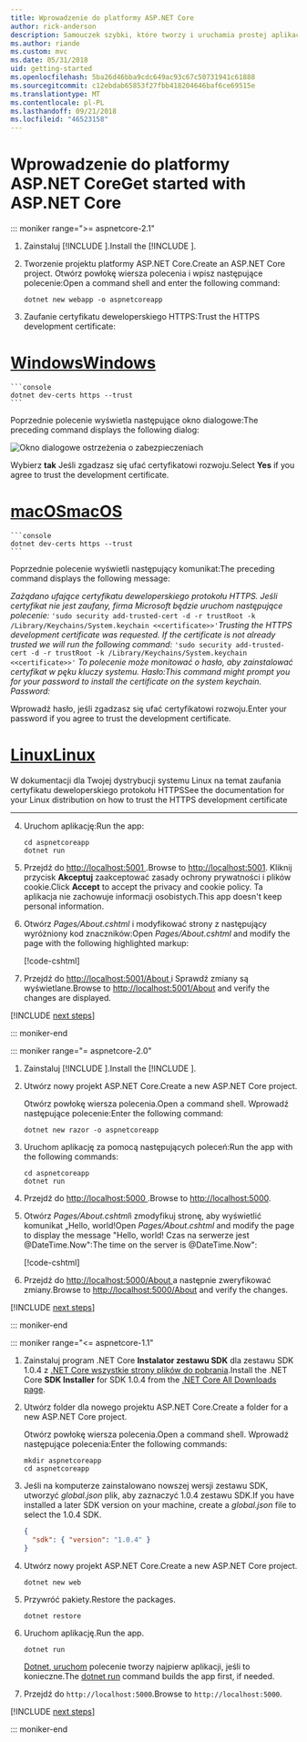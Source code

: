 ```yaml
---
title: Wprowadzenie do platformy ASP.NET Core
author: rick-anderson
description: Samouczek szybki, które tworzy i uruchamia prostej aplikacji Hello World przy użyciu platformy ASP.NET Core.
ms.author: riande
ms.custom: mvc
ms.date: 05/31/2018
uid: getting-started
ms.openlocfilehash: 5ba26d46bba9cdc649ac93c67c50731941c61888
ms.sourcegitcommit: c12ebdab65853f27fbb418204646baf6ce69515e
ms.translationtype: MT
ms.contentlocale: pl-PL
ms.lasthandoff: 09/21/2018
ms.locfileid: "46523158"
---
```

# <a name="get-started-with-aspnet-core"></a><span data-ttu-id="6cbf3-103">Wprowadzenie do platformy ASP.NET Core</span><span class="sxs-lookup"><span data-stu-id="6cbf3-103">Get started with ASP.NET Core</span></span>

::: moniker range=">= aspnetcore-2.1"

1. <span data-ttu-id="6cbf3-104">Zainstaluj [!INCLUDE [](~/includes/2.1-SDK.md)].</span><span class="sxs-lookup"><span data-stu-id="6cbf3-104">Install the [!INCLUDE [](~/includes/2.1-SDK.md)].</span></span>

2. <span data-ttu-id="6cbf3-105">Tworzenie projektu platformy ASP.NET Core.</span><span class="sxs-lookup"><span data-stu-id="6cbf3-105">Create an ASP.NET Core project.</span></span> <span data-ttu-id="6cbf3-106">Otwórz powłokę wiersza polecenia i wpisz następujące polecenie:</span><span class="sxs-lookup"><span data-stu-id="6cbf3-106">Open a command shell and enter the following command:</span></span>

    ```console
    dotnet new webapp -o aspnetcoreapp
    ```

3. <span data-ttu-id="6cbf3-107">Zaufanie certyfikatu deweloperskiego HTTPS:</span><span class="sxs-lookup"><span data-stu-id="6cbf3-107">Trust the HTTPS development certificate:</span></span>

# <a name="windowstabwindows"></a>[<span data-ttu-id="6cbf3-108">Windows</span><span class="sxs-lookup"><span data-stu-id="6cbf3-108">Windows</span></span>](#tab/windows)

    ```console
    dotnet dev-certs https --trust
    ```

   <span data-ttu-id="6cbf3-109">Poprzednie polecenie wyświetla następujące okno dialogowe:</span><span class="sxs-lookup"><span data-stu-id="6cbf3-109">The preceding command displays the following dialog:</span></span>

   ![Okno dialogowe ostrzeżenia o zabezpieczeniach](_static/cert.png)

   <span data-ttu-id="6cbf3-111">Wybierz **tak** Jeśli zgadzasz się ufać certyfikatowi rozwoju.</span><span class="sxs-lookup"><span data-stu-id="6cbf3-111">Select **Yes** if you agree to trust the development certificate.</span></span>

# <a name="macostabmacos"></a>[<span data-ttu-id="6cbf3-112">macOS</span><span class="sxs-lookup"><span data-stu-id="6cbf3-112">macOS</span></span>](#tab/macos)

    ```console
    dotnet dev-certs https --trust
    ```

   <span data-ttu-id="6cbf3-113">Poprzednie polecenie wyświetli następujący komunikat:</span><span class="sxs-lookup"><span data-stu-id="6cbf3-113">The preceding command displays the following message:</span></span>

   <span data-ttu-id="6cbf3-114">*Zażądano ufające certyfikatu deweloperskiego protokołu HTTPS. Jeśli certyfikat nie jest zaufany, firma Microsoft będzie uruchom następujące polecenie:* `'sudo security add-trusted-cert -d -r trustRoot -k /Library/Keychains/System.keychain <<certificate>>'`</span><span class="sxs-lookup"><span data-stu-id="6cbf3-114">*Trusting the HTTPS development certificate was requested. If the certificate is not already trusted we will run the following command:* `'sudo security add-trusted-cert -d -r trustRoot -k /Library/Keychains/System.keychain <<certificate>>'`</span></span>
   <span data-ttu-id="6cbf3-115">*To polecenie może monitować o hasło, aby zainstalować certyfikat w pęku kluczy systemu. Hasło:*</span><span class="sxs-lookup"><span data-stu-id="6cbf3-115">*This command might prompt you for your password to install the certificate on the system keychain. Password:*</span></span>

   <span data-ttu-id="6cbf3-116">Wprowadź hasło, jeśli zgadzasz się ufać certyfikatowi rozwoju.</span><span class="sxs-lookup"><span data-stu-id="6cbf3-116">Enter your password if you agree to trust the development certificate.</span></span>

# <a name="linuxtablinux"></a>[<span data-ttu-id="6cbf3-117">Linux</span><span class="sxs-lookup"><span data-stu-id="6cbf3-117">Linux</span></span>](#tab/linux)

   <span data-ttu-id="6cbf3-118">W dokumentacji dla Twojej dystrybucji systemu Linux na temat zaufania certyfikatu deweloperskiego protokołu HTTPS</span><span class="sxs-lookup"><span data-stu-id="6cbf3-118">See the documentation for your Linux distribution on how to trust the HTTPS development certificate</span></span>
   
---

4. <span data-ttu-id="6cbf3-119">Uruchom aplikację:</span><span class="sxs-lookup"><span data-stu-id="6cbf3-119">Run the app:</span></span>

    ```console
    cd aspnetcoreapp
    dotnet run
    ```

5. <span data-ttu-id="6cbf3-120">Przejdź do [ http://localhost:5001 ](http://localhost:5001).</span><span class="sxs-lookup"><span data-stu-id="6cbf3-120">Browse to [http://localhost:5001](http://localhost:5001).</span></span>  <span data-ttu-id="6cbf3-121">Kliknij przycisk **Akceptuj** zaakceptować zasady ochrony prywatności i plików cookie.</span><span class="sxs-lookup"><span data-stu-id="6cbf3-121">Click **Accept** to accept the privacy and cookie policy.</span></span> <span data-ttu-id="6cbf3-122">Ta aplikacja nie zachowuje informacji osobistych.</span><span class="sxs-lookup"><span data-stu-id="6cbf3-122">This app doesn't keep personal information.</span></span>

6. <span data-ttu-id="6cbf3-123">Otwórz *Pages/About.cshtml* i modyfikować strony z następujący wyróżniony kod znaczników:</span><span class="sxs-lookup"><span data-stu-id="6cbf3-123">Open *Pages/About.cshtml* and modify the page with the following highlighted markup:</span></span>

    [!code-cshtml[](sample/getting-started/about.cshtml?highlight=9)]

7. <span data-ttu-id="6cbf3-124">Przejdź do [ http://localhost:5001/About ](http://localhost:5001/About) i Sprawdź zmiany są wyświetlane.</span><span class="sxs-lookup"><span data-stu-id="6cbf3-124">Browse to [http://localhost:5001/About](http://localhost:5001/About) and verify the changes are displayed.</span></span>

[!INCLUDE [next steps](~/includes/getting-started/next-steps.md)]

::: moniker-end

::: moniker range="= aspnetcore-2.0"

1. <span data-ttu-id="6cbf3-125">Zainstaluj [!INCLUDE [](~/includes/net-core-sdk-download-link.md)].</span><span class="sxs-lookup"><span data-stu-id="6cbf3-125">Install the [!INCLUDE [](~/includes/net-core-sdk-download-link.md)].</span></span>

2. <span data-ttu-id="6cbf3-126">Utwórz nowy projekt ASP.NET Core.</span><span class="sxs-lookup"><span data-stu-id="6cbf3-126">Create a new ASP.NET Core project.</span></span>

   <span data-ttu-id="6cbf3-127">Otwórz powłokę wiersza polecenia.</span><span class="sxs-lookup"><span data-stu-id="6cbf3-127">Open a command shell.</span></span> <span data-ttu-id="6cbf3-128">Wprowadź następujące polecenie:</span><span class="sxs-lookup"><span data-stu-id="6cbf3-128">Enter the following command:</span></span>

    ```console
    dotnet new razor -o aspnetcoreapp
    ```

3. <span data-ttu-id="6cbf3-129">Uruchom aplikację za pomocą następujących poleceń:</span><span class="sxs-lookup"><span data-stu-id="6cbf3-129">Run the app with the following commands:</span></span>

    ```console
    cd aspnetcoreapp
    dotnet run
    ```

4. <span data-ttu-id="6cbf3-130">Przejdź do [ http://localhost:5000 ](http://localhost:5000).</span><span class="sxs-lookup"><span data-stu-id="6cbf3-130">Browse to [http://localhost:5000](http://localhost:5000).</span></span>

5. <span data-ttu-id="6cbf3-131">Otwórz *Pages/About.cshtml*i zmodyfikuj stronę, aby wyświetlić komunikat „Hello, world!</span><span class="sxs-lookup"><span data-stu-id="6cbf3-131">Open *Pages/About.cshtml* and modify the page to display the message "Hello, world!</span></span> <span data-ttu-id="6cbf3-132">Czas na serwerze jest @DateTime.Now":</span><span class="sxs-lookup"><span data-stu-id="6cbf3-132">The time on the server is @DateTime.Now":</span></span>

    [!code-cshtml[](sample/getting-started/about.cshtml?highlight=9&range=1-9)]

6. <span data-ttu-id="6cbf3-133">Przejdź do [ http://localhost:5000/About ](http://localhost:5000/About) a następnie zweryfikować zmiany.</span><span class="sxs-lookup"><span data-stu-id="6cbf3-133">Browse to [http://localhost:5000/About](http://localhost:5000/About) and verify the changes.</span></span>

[!INCLUDE [next steps](~/includes/getting-started/next-steps.md)]

::: moniker-end

::: moniker range="<= aspnetcore-1.1"

1. <span data-ttu-id="6cbf3-134">Zainstaluj program .NET Core **Instalator zestawu SDK** dla zestawu SDK 1.0.4 z [.NET Core wszystkie strony plików do pobrania](https://www.microsoft.com/net/download/all).</span><span class="sxs-lookup"><span data-stu-id="6cbf3-134">Install the .NET Core **SDK Installer** for SDK 1.0.4 from the [.NET Core All Downloads page](https://www.microsoft.com/net/download/all).</span></span>

2. <span data-ttu-id="6cbf3-135">Utwórz folder dla nowego projektu ASP.NET Core.</span><span class="sxs-lookup"><span data-stu-id="6cbf3-135">Create a folder for a new ASP.NET Core project.</span></span>

   <span data-ttu-id="6cbf3-136">Otwórz powłokę wiersza polecenia.</span><span class="sxs-lookup"><span data-stu-id="6cbf3-136">Open a command shell.</span></span> <span data-ttu-id="6cbf3-137">Wprowadź następujące polecenia:</span><span class="sxs-lookup"><span data-stu-id="6cbf3-137">Enter the following commands:</span></span>

   ```console
   mkdir aspnetcoreapp
   cd aspnetcoreapp
   ```

3. <span data-ttu-id="6cbf3-138">Jeśli na komputerze zainstalowano nowszej wersji zestawu SDK, utworzyć *global.json* plik, aby zaznaczyć 1.0.4 zestawu SDK.</span><span class="sxs-lookup"><span data-stu-id="6cbf3-138">If you have installed a later SDK version on your machine, create a *global.json* file to select the 1.0.4 SDK.</span></span>

   ```json
   {
     "sdk": { "version": "1.0.4" }
   }
   ```

4. <span data-ttu-id="6cbf3-139">Utwórz nowy projekt ASP.NET Core.</span><span class="sxs-lookup"><span data-stu-id="6cbf3-139">Create a new ASP.NET Core project.</span></span>

   ```console
   dotnet new web
   ```

5. <span data-ttu-id="6cbf3-140">Przywróć pakiety.</span><span class="sxs-lookup"><span data-stu-id="6cbf3-140">Restore the packages.</span></span>

    ```console
    dotnet restore
    ```

6. <span data-ttu-id="6cbf3-141">Uruchom aplikację.</span><span class="sxs-lookup"><span data-stu-id="6cbf3-141">Run the app.</span></span>

   ```console
   dotnet run
   ```

   <span data-ttu-id="6cbf3-142">[Dotnet, uruchom](/dotnet/core/tools/dotnet-run) polecenie tworzy najpierw aplikacji, jeśli to konieczne.</span><span class="sxs-lookup"><span data-stu-id="6cbf3-142">The [dotnet run](/dotnet/core/tools/dotnet-run) command builds the app first, if needed.</span></span>

7. <span data-ttu-id="6cbf3-143">Przejdź do `http://localhost:5000`.</span><span class="sxs-lookup"><span data-stu-id="6cbf3-143">Browse to `http://localhost:5000`.</span></span>

[!INCLUDE [next steps](~/includes/getting-started/next-steps.md)]

::: moniker-end

